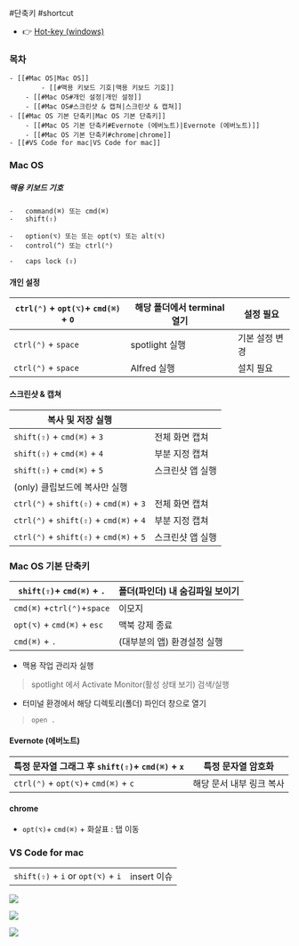 #단축키 #shortcut  

- 👉 [Hot-key (windows)](Hot-key%20(windows).md)

### 목차
```ad-info
- [[#Mac OS|Mac OS]]
		- [[#맥용 키보드 기호|맥용 키보드 기호]]
	- [[#Mac OS#개인 설정|개인 설정]]
	- [[#Mac OS#스크린샷 & 캡쳐|스크린샷 & 캡쳐]]
- [[#Mac OS 기본 단축키|Mac OS 기본 단축키]]
	- [[#Mac OS 기본 단축키#Evernote (에버노트)|Evernote (에버노트)]]
	- [[#Mac OS 기본 단축키#chrome|chrome]]
- [[#VS Code for mac|VS Code for mac]]

```


### Mac OS
##### 맥용 키보드 기호
```
-   command(⌘) 또는 cmd(⌘)
-   shift(⇧)

-   option(⌥) 또는 또는 opt(⌥) 또는 alt(⌥)
-   control(^) 또는 ctrl(⌃)

-   caps lock (⇪)
```


#### 개인 설정
| `ctrl(⌃)` + `opt(⌥)`+ `cmd(⌘)` + `O` | 해당 폴더에서 terminal 열기| 설정 필요 |
| ---|---|---|
| `ctrl(⌃)` + `space` | spotlight 실행| 기본 설정 변경 |
| `ctrl(⌃)` + `space` | Alfred 실행| 설치 필요 |



#### 스크린샷 & 캡쳐
| 복사 및 저장 실행  |   |
|---|---|
| `shift(⇧)` + `cmd(⌘)` + `3` | 전체 화면 캡쳐                  |
| `shift(⇧)` + `cmd(⌘)` + `4` | 부분 지정 캡쳐                  |
| `shift(⇧)` + `cmd(⌘)` + `5` | 스크린샷 앱 실행                  |
| (only) 클립보드에 복사만 실행  |   |
| `ctrl(⌃)` + `shift(⇧)` + `cmd(⌘)` + `3` | 전체 화면 캡쳐                  |
| `ctrl(⌃)` + `shift(⇧)` + `cmd(⌘)` + `4` | 부분 지정 캡쳐                  |
| `ctrl(⌃)` + `shift(⇧)` + `cmd(⌘)` + `5` | 스크린샷 앱 실행                  |


### Mac OS 기본 단축키
| `shift(⇧)`+ `cmd(⌘)` + `.`         | 폴더(파인더) 내 숨김파일 보이기 |
| ---------------------------- | ------------------------------- |
| `cmd(⌘)` +`ctrl(⌃)`+`space`    | 이모지                          |
| `opt(⌥)` + `cmd(⌘)` + `esc` | 맥북 강제 종료 |
|  `cmd(⌘)` + `.` | (대부분의 앱) 환경설정 실행 |

- 맥용 작업 관리자 실행
> spotlight 에서 Activate Monitor(활성 상태 보기) 검색/실행

- 터미널 환경에서 해당 디렉토리(폴더) 파인더 창으로 열기
> `open .` 


#### Evernote (에버노트)
|특정 문자열 그래그 후  `shift(⇧)`+ `cmd(⌘)` + `x`   | 특정 문자열 암호화 |
|---|---|
| `ctrl(⌃)` + `opt(⌥)`+ `cmd(⌘)` + `c`    | 해당 문서 내부 링크 복사  |


#### chrome
- `opt(⌥)`+ `cmd(⌘)` + 화살표 : 탭 이동

### VS Code for mac
|                                  |             |
| -------------------------------- | ----------- |
| `shift(⇧)` + `i`  or `opt(⌥)` + `i` | insert 이슈 |

![](assets/Pasted%20image%2020230215172150.png)

![](assets/Pasted%20image%2020230215172228.png)

![](assets/Pasted%20image%2020230215172247.png)

